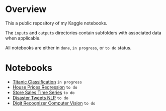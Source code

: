 # Overview

This a public repository of my Kaggle notebooks. 

The `inputs` and `outputs` directories contain subfolders with associated data when applicable.

All notebooks are either in `done`, `in progress`, or `to do` status. 

# Notebooks

- [Titanic Classification](https://github.com/levimjoseph/kaggle-public/blob/main/titanic-classification.ipynb) `in progress` 
- [House Prices Regression](https://github.com/levimjoseph/kaggle-public/blob/main/house-prices-regression.ipynb) `to do`
- [Store Sales Time Series](https://github.com/levimjoseph/kaggle-public/blob/main/store-sales-time-series.ipynb) `to do`
- [Disaster Tweets NLP](https://github.com/levimjoseph/kaggle-public/blob/main/disaster-tweets-nlp.ipynb) `to do`
- [Digit Recognizer Computer Vision](https://github.com/levimjoseph/kaggle-public/blob/main/digit-recognizer-computer-vision.ipynb) `to do`
